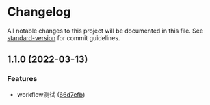 # Changelog

All notable changes to this project will be documented in this file. See [standard-version](https://github.com/conventional-changelog/standard-version) for commit guidelines.

## 1.1.0 (2022-03-13)


### Features

* workflow测试 ([66d7efb](https://github.com/qc-z/mini-vue3/commit/66d7efbbb58f15278873548685a69817b3e59e34))
